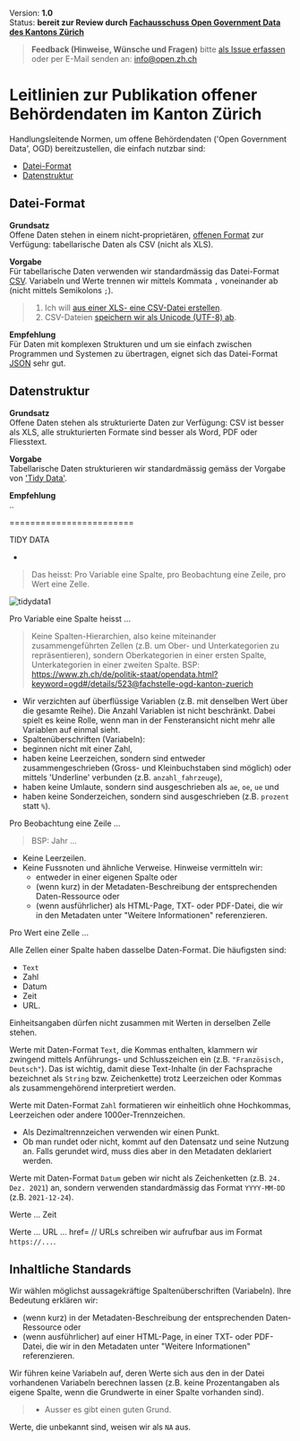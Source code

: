 
Version: **1.0** <br>
Status: **bereit zur Review durch [Fachausschuss Open Government Data des Kantons Zürich](https://www.zh.ch/de/direktion-der-justiz-und-des-innern/statistisches-amt/open-government-data/fachausschuss-open-government-data.html#910522844)**

> **Feedback (Hinweise, Wünsche und Fragen)** bitte [als Issue erfassen](https://github.com/openZH/mdd-ogd-handbook/issues) oder per E-Mail senden an: info@open.zh.ch


# Leitlinien zur Publikation offener Behördendaten im Kanton Zürich

Handlungsleitende Normen, um offene Behördendaten ('Open Government Data', OGD) bereitzustellen, die einfach nutzbar sind:
- [Datei-Format](#datei-format)
- [Datenstruktur](#datenstruktur)

## Datei-Format

**Grundsatz** <br>
Offene Daten stehen in einem nicht-proprietären, [offenen Format](http://opendatahandbook.org/glossary/en/terms/open-format/) zur Verfügung: tabellarische Daten als CSV (nicht als XLS).

**Vorgabe** <br>
Für tabellarische Daten verwenden wir standardmässig das Datei-Format [CSV](http://opendatahandbook.org/glossary/en/terms/csv/). Variabeln und Werte trennen wir mittels Kommata `,` voneinander ab (nicht mittels Semikolons `;`).
> 1. Ich will [aus einer XLS- eine CSV-Datei erstellen](https://github.com/openZH/mdd-ogd-handbook/blob/main/publikationsleitlinien/UTF-8-kodieren.md).
> 2. CSV-Dateien [speichern wir als Unicode (UTF-8) ab](https://github.com/openZH/mdd-ogd-handbook/blob/main/publikationsleitlinien/UTF-8-kodieren.md).


**Empfehlung** <br>
Für Daten mit komplexen Strukturen und um sie einfach zwischen Programmen und Systemen zu übertragen, eignet sich das Datei-Format [JSON](http://opendatahandbook.org/glossary/en/terms/json/) sehr gut.

## Datenstruktur

**Grundsatz** <br>
Offene Daten stehen als strukturierte Daten zur Verfügung: CSV ist besser als XLS, alle strukturierten Formate sind besser als Word, PDF oder Fliesstext.

**Vorgabe** <br>
Tabellarische Daten strukturieren wir standardmässig gemäss der Vorgabe von ['Tidy Data'](https://github.com/openZH/mdd-ogd-handbook/blob/main/publikationsleitlinien/warum_tidy_data.md).

**Empfehlung** <br>
..

========================

TIDY DATA


- 

> Das heisst: Pro Variable eine Spalte, pro Beobachtung eine Zeile, pro Wert eine Zelle.   

![tidydata1](https://www.produnis.de/R/images/TidyData1.png)

Pro Variable eine Spalte heisst ...



> Keine Spalten-Hierarchien, also keine miteinander zusammengeführten Zellen (z.B. um Ober- und Unterkategorien zu repräsentieren), sondern Oberkategorien in einer ersten Spalte, Unterkategorien in einer zweiten Spalte.
> BSP: https://www.zh.ch/de/politik-staat/opendata.html?keyword=ogd#/details/523@fachstelle-ogd-kanton-zuerich
- Wir verzichten auf überflüssige Variablen (z.B. mit denselben Wert über die gesamte Reihe). Die Anzahl Variablen ist nicht beschränkt. Dabei spielt es keine Rolle, wenn man in der Fensteransicht nicht mehr alle Variablen auf einmal sieht. 
- Spaltenüberschriften (Variabeln):
- beginnen nicht mit einer Zahl,
- haben keine Leerzeichen, sondern sind entweder zusammengeschrieben (Gross- und Kleinbuchstaben sind möglich) oder mittels 'Underline' verbunden (z.B. `anzahl_fahrzeuge`),
- haben keine Umlaute, sondern sind ausgeschrieben als `ae`, `oe`, `ue` und
- haben keine Sonderzeichen, sondern sind ausgeschrieben (z.B. `prozent` statt `%`).

Pro Beobachtung eine Zeile ...

> BSP: Jahr ...
- Keine Leerzeilen.
- Keine Fussnoten und ähnliche Verweise. Hinweise vermitteln wir:
   - entweder in einer eigenen Spalte oder
   - (wenn kurz) in der Metadaten-Beschreibung der entsprechenden Daten-Ressource oder
   - (wenn ausführlicher) als HTML-Page, TXT- oder PDF-Datei, die wir in den Metadaten unter "Weitere Informationen" referenzieren.

Pro Wert eine Zelle ...

Alle Zellen einer Spalte haben dasselbe Daten-Format. Die häufigsten sind: 
- `Text`
- Zahl
- Datum
- Zeit
- URL.

Einheitsangaben dürfen nicht zusammen mit Werten in derselben Zelle stehen.

Werte mit Daten-Format `Text`, die Kommas enthalten, klammern wir zwingend mittels Anführungs- und Schlusszeichen ein (z.B. `"Französisch, Deutsch"`). Das ist wichtig, damit diese Text-Inhalte (in der Fachsprache bezeichnet als `String` bzw. Zeichenkette) trotz Leerzeichen oder Kommas als zusammengehörend interpretiert werden. 

Werte mit Daten-Format `Zahl` formatieren wir einheitlich ohne Hochkommas, Leerzeichen oder andere 1000er-Trennzeichen.
- Als Dezimaltrennzeichen verwenden wir einen Punkt.
- Ob man rundet oder nicht, kommt auf den Datensatz und seine Nutzung an. Falls gerundet wird, muss dies aber in den Metadaten deklariert werden.

Werte mit Daten-Format `Datum` geben wir nicht als Zeichenketten (z.B. `24. Dez. 2021`) an, sondern verwenden standardmässig das Format `YYYY-MM-DD` (z.B. `2021-12-24`).

Werte ... Zeit

Werte ... URL ... href= // URLs schreiben wir aufrufbar aus im Format `https://...`.


## Inhaltliche Standards

Wir wählen möglichst aussagekräftige Spaltenüberschriften (Variabeln). Ihre Bedeutung erklären wir:
- (wenn kurz) in der Metadaten-Beschreibung der entsprechenden Daten-Ressource oder
- (wenn ausführlicher) auf einer HTML-Page, in einer TXT- oder PDF-Datei, die wir in den Metadaten unter "Weitere Informationen" referenzieren.

Wir führen keine Variabeln auf, deren Werte sich aus den in der Datei vorhandenen Variabeln berechnen lassen (z.B. keine Prozentangaben als eigene Spalte, wenn die  Grundwerte in einer Spalte vorhanden sind).

> - Ausser es gibt einen guten Grund.

Werte, die unbekannt sind, weisen wir als `NA` aus.
